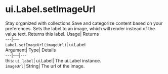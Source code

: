  
#  ui.Label.setImageUrl 
Stay organized with collections  Save and categorize content based on your preferences. 
Sets the label to an image, which will render instead of the value text. 
Returns this label.
Usage| Returns  
---|---  
`Label.setImageUrl(imageUrl)`| ui.Label  
Argument| Type| Details  
---|---|---  
this: `ui.label`| ui.Label| The ui.Label instance.  
`imageUrl`| String| The url of the image.  
